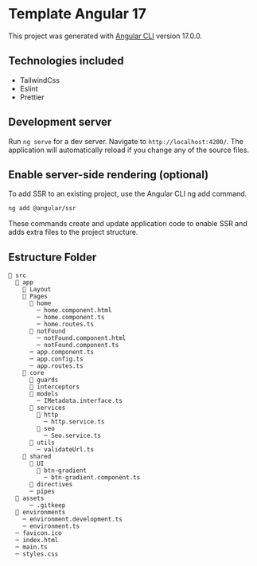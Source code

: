 # Template Angular 17

This project was generated with [Angular CLI](https://github.com/angular/angular-cli) version 17.0.0.

## Technologies included
- TailwindCss
- Eslint
- Prettier

## Development server

Run `ng serve` for a dev server. Navigate to `http://localhost:4200/`. The application will automatically reload if you change any of the source files.

## Enable server-side rendering (optional)

To add SSR to an existing project, use the Angular CLI ng add command.

```sh
ng add @angular/ssr
```

These commands create and update application code to enable SSR and adds extra files to the project structure.

## Estructure Folder

```
📁 src
  📁 app
    📁 Layout
    📁 Pages
      📁 home
        ─ home.component.html
        ─ home.component.ts
        ─ home.routes.ts
      📁 notFound
        ─ notFound.component.html
        ─ notFound.component.ts
      ─ app.component.ts
      ─ app.config.ts
      ─ app.routes.ts
    📁 core
      📁 guards
      📁 interceptors
      📁 models
        ─ IMetadata.interface.ts
      📁 services
        📁 http
          ─ http.service.ts
        📁 seo
          ─ Seo.service.ts
      📁 utils
        ─ validateUrl.ts
    📁 shared
      📁 UI
        📁 btn-gradient
          ─ btn-gradient.component.ts
      📁 directives
      ─ pipes
  📁 assets
      ─ .gitkeep
  📁 environments
    ─ environment.development.ts
    ─ environment.ts
  ─ favicon.ico
  ─ index.html
  ─ main.ts
  ─ styles.css
```
